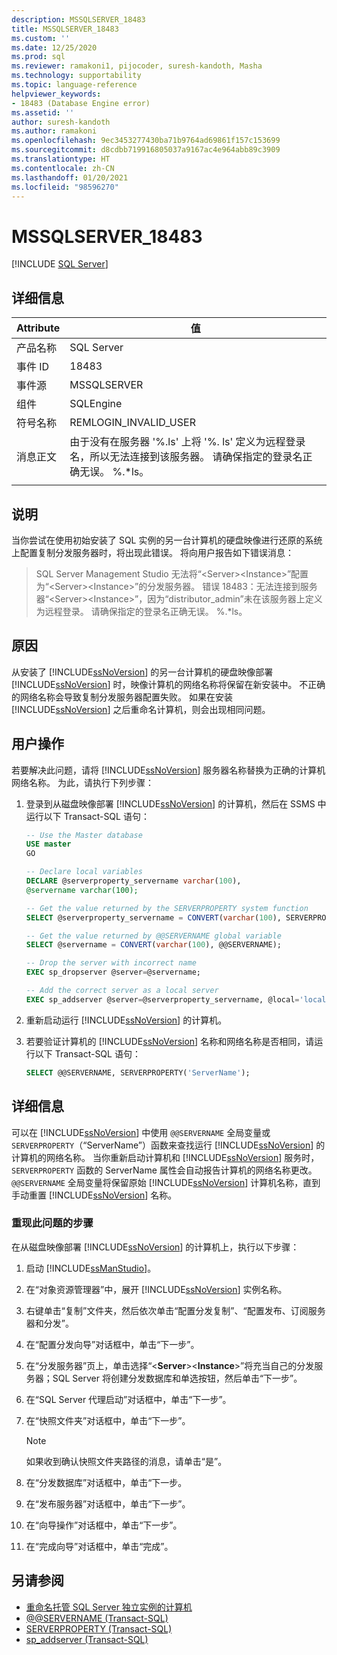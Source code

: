 ```yaml
---
description: MSSQLSERVER_18483
title: MSSQLSERVER_18483
ms.custom: ''
ms.date: 12/25/2020
ms.prod: sql
ms.reviewer: ramakoni1, pijocoder, suresh-kandoth, Masha
ms.technology: supportability
ms.topic: language-reference
helpviewer_keywords:
- 18483 (Database Engine error)
ms.assetid: ''
author: suresh-kandoth
ms.author: ramakoni
ms.openlocfilehash: 9ec3453277430ba71b9764ad69861f157c153699
ms.sourcegitcommit: d8cdbb719916805037a9167ac4e964abb89c3909
ms.translationtype: HT
ms.contentlocale: zh-CN
ms.lasthandoff: 01/20/2021
ms.locfileid: "98596270"
---
```

# <a name="mssqlserver_18483"></a>MSSQLSERVER_18483
 [!INCLUDE [SQL Server](../../includes/applies-to-version/sqlserver.md)]

## <a name="details"></a>详细信息

|Attribute|值|
|---|---|
|产品名称|SQL Server|
|事件 ID|18483|
|事件源|MSSQLSERVER|
|组件|SQLEngine|
|符号名称|REMLOGIN_INVALID_USER|
|消息正文|由于没有在服务器 '%.ls' 上将 '%. ls' 定义为远程登录名，所以无法连接到该服务器。 请确保指定的登录名正确无误。 %.*ls。|
||

## <a name="explanation"></a>说明

当你尝试在使用初始安装了 SQL 实例的另一台计算机的硬盘映像进行还原的系统上配置复制分发服务器时，将出现此错误。 将向用户报告如下错误消息：

> SQL Server Management Studio 无法将“\<Server>\<Instance>”配置为“\<Server>\<Instance>”的分发服务器。 错误 18483：无法连接到服务器“\<Server>\<Instance>”，因为“distributor_admin”未在该服务器上定义为远程登录。 请确保指定的登录名正确无误。 %.*ls。

## <a name="cause"></a>原因

从安装了 [!INCLUDE[ssNoVersion](../../includes/ssnoversion-md.md)] 的另一台计算机的硬盘映像部署 [!INCLUDE[ssNoVersion](../../includes/ssnoversion-md.md)] 时，映像计算机的网络名称将保留在新安装中。 不正确的网络名称会导致复制分发服务器配置失败。 如果在安装 [!INCLUDE[ssNoVersion](../../includes/ssnoversion-md.md)] 之后重命名计算机，则会出现相同问题。

## <a name="user-action"></a>用户操作

若要解决此问题，请将 [!INCLUDE[ssNoVersion](../../includes/ssnoversion-md.md)] 服务器名称替换为正确的计算机网络名称。 为此，请执行下列步骤：

1. 登录到从磁盘映像部署 [!INCLUDE[ssNoVersion](../../includes/ssnoversion-md.md)] 的计算机，然后在 SSMS 中运行以下 Transact-SQL 语句：

    ```sql
    -- Use the Master database
    USE master
    GO

    -- Declare local variables
    DECLARE @serverproperty_servername varchar(100),
    @servername varchar(100);

    -- Get the value returned by the SERVERPROPERTY system function
    SELECT @serverproperty_servername = CONVERT(varchar(100), SERVERPROPERTY('ServerName'));

    -- Get the value returned by @@SERVERNAME global variable
    SELECT @servername = CONVERT(varchar(100), @@SERVERNAME);

    -- Drop the server with incorrect name
    EXEC sp_dropserver @server=@servername;

    -- Add the correct server as a local server
    EXEC sp_addserver @server=@serverproperty_servername, @local='local';
    ```

2. 重新启动运行 [!INCLUDE[ssNoVersion](../../includes/ssnoversion-md.md)] 的计算机。
3. 若要验证计算机的 [!INCLUDE[ssNoVersion](../../includes/ssnoversion-md.md)] 名称和网络名称是否相同，请运行以下 Transact-SQL 语句：

    ```sql
    SELECT @@SERVERNAME, SERVERPROPERTY('ServerName');
    ```

## <a name="more-information"></a>详细信息

可以在 [!INCLUDE[ssNoVersion](../../includes/ssnoversion-md.md)] 中使用 `@@SERVERNAME` 全局变量或 `SERVERPROPERTY`（“ServerName”）函数来查找运行 [!INCLUDE[ssNoVersion](../../includes/ssnoversion-md.md)] 的计算机的网络名称。 当你重新启动计算机和 [!INCLUDE[ssNoVersion](../../includes/ssnoversion-md.md)] 服务时，`SERVERPROPERTY` 函数的 ServerName 属性会自动报告计算机的网络名称更改。 `@@SERVERNAME` 全局变量将保留原始 [!INCLUDE[ssNoVersion](../../includes/ssnoversion-md.md)] 计算机名称，直到手动重置 [!INCLUDE[ssNoVersion](../../includes/ssnoversion-md.md)] 名称。

### <a name="steps-to-reproduce-the-problem"></a>重现此问题的步骤

在从磁盘映像部署 [!INCLUDE[ssNoVersion](../../includes/ssnoversion-md.md)] 的计算机上，执行以下步骤：

1. 启动 [!INCLUDE[ssManStudio](../../includes/ssManStudio-md.md)]。
2. 在“对象资源管理器”中，展开 [!INCLUDE[ssNoVersion](../../includes/ssnoversion-md.md)] 实例名称。
3. 右键单击“复制”文件夹，然后依次单击“配置分发复制”、“配置发布、订阅服务器和分发”。
4. 在“配置分发向导”对话框中，单击“下一步”。
5. 在“分发服务器”页上，单击选择“\<**Server**>\<**Instance**>”将充当自己的分发服务器；SQL Server 将创建分发数据库和单选按钮，然后单击“下一步”。
6. 在“SQL Server 代理启动”对话框中，单击“下一步”。
7. 在“快照文件夹”对话框中，单击“下一步”。

    > [!NOTE]
    > 如果收到确认快照文件夹路径的消息，请单击“是”。
8. 在“分发数据库”对话框中，单击“下一步。
9. 在“发布服务器”对话框中，单击“下一步”。
10. 在“向导操作”对话框中，单击“下一步”。
11. 在“完成向导”对话框中，单击“完成”。

## <a name="see-also"></a>另请参阅

- [重命名托管 SQL Server 独立实例的计算机](../../database-engine/install-windows/rename-a-computer-that-hosts-a-stand-alone-instance-of-sql-server.md)
- [@@SERVERNAME (Transact-SQL)](../../t-sql/functions/servername-transact-sql.md)
- [SERVERPROPERTY (Transact-SQL)](../../t-sql/functions/serverproperty-transact-sql.md)
- [sp_addserver (Transact-SQL)](../system-stored-procedures/sp-addserver-transact-sql.md)